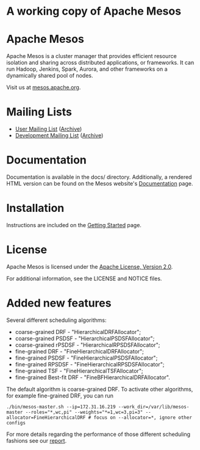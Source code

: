 # A working copy of Apache Mesos

# Apache Mesos

Apache Mesos is a cluster manager that provides efficient resource isolation
and sharing across distributed applications, or frameworks. It can run Hadoop,
Jenkins, Spark, Aurora, and other frameworks on a dynamically shared pool of
nodes.

Visit us at [mesos.apache.org](http://mesos.apache.org).

# Mailing Lists

 * [User Mailing List](mailto:user-subscribe@mesos.apache.org) ([Archive](https://mail-archives.apache.org/mod_mbox/mesos-user/))
 * [Development Mailing List](mailto:dev-subscribe@mesos.apache.org) ([Archive](https://mail-archives.apache.org/mod_mbox/mesos-dev/))

# Documentation

Documentation is available in the docs/ directory. Additionally, a rendered HTML
version can be found on the Mesos website's [Documentation](http://mesos.apache.org/documentation/) page.

# Installation

Instructions are included on the [Getting Started](http://mesos.apache.org/getting-started/) page.

# License

Apache Mesos is licensed under the [Apache License, Version 2.0](http://www.apache.org/licenses/LICENSE-2.0).

For additional information, see the LICENSE and NOTICE files.

# Added new features

Several different scheduling algorithms:
- coarse-grained DRF - "HierarchicalDRFAllocator";
- coarse-grained PSDSF - "HierarchicalPSDSFAllocator";
- coarse-grained rPSDSF - "HierarchicalRPSDSFAllocator";
- fine-grained DRF - "FineHierarchicalDRFAllocator";
- fine-grained PSDSF - "FineHierarchicalPSDSFAllocator";
- fine-grained RPSDSF - "FineHierarchicalRPSDSFAllocator";
- fine-grained TSF - "FineHierarchicalTSFAllocator";
- fine-grained Best-fit DRF - "FineBFHierarchicalDRFAllocator".

The default algorithm is coarse-grained DRF. To activate other algorithms, for example fine-grained DRF, you can run

```
./bin/mesos-master.sh --ip=172.31.16.219 --work_dir=/var/lib/mesos-master --roles="*,wc,pi" --weights="*=1,wc=3,pi=3" --allocator=FineHierarchicalDRF # focus on --allocator=*, ignore other configs
```

For more details regarding the performance of those different scheduling fashions see our [report](https://arxiv.org/abs/1803.00922).
